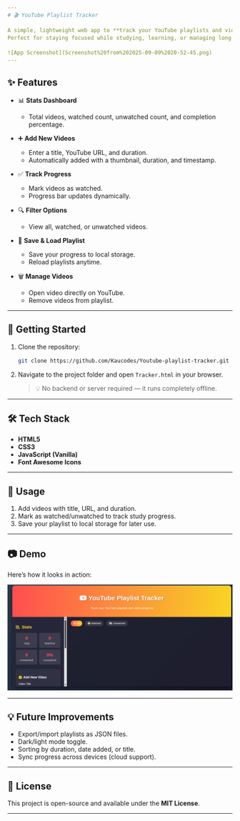 ```yaml
---
# 🎬 YouTube Playlist Tracker

A simple, lightweight web app to **track your YouTube playlists and video progress**.
Perfect for staying focused while studying, learning, or managing long playlists.

![App Screenshot](Screenshot%20from%202025-09-09%2020-52-45.png)
---
```


## ✨ Features

- 📊 **Stats Dashboard**

  - Total videos, watched count, unwatched count, and completion percentage.

- ➕ **Add New Videos**

  - Enter a title, YouTube URL, and duration.
  - Automatically added with a thumbnail, duration, and timestamp.

- ✅ **Track Progress**

  - Mark videos as watched.
  - Progress bar updates dynamically.

- 🔍 **Filter Options**

  - View all, watched, or unwatched videos.

- 💾 **Save & Load Playlist**

  - Save your progress to local storage.
  - Reload playlists anytime.

- 🗑 **Manage Videos**

  - Open video directly on YouTube.
  - Remove videos from playlist.

---

## 🚀 Getting Started

1. Clone the repository:

   ```bash
   git clone https://github.com/Kaucodes/Youtube-playlist-tracker.git
   ```

2. Navigate to the project folder and open `Tracker.html` in your browser.

   > 💡 No backend or server required — it runs completely offline.

---

## 🛠 Tech Stack

- **HTML5**
- **CSS3**
- **JavaScript (Vanilla)**
- **Font Awesome Icons**

---

## 📌 Usage

1. Add videos with title, URL, and duration.
2. Mark as watched/unwatched to track study progress.
3. Save your playlist to local storage for later use.

---

## 📷 Demo

Here’s how it looks in action:

![Tracker Screenshot](images/tracker-look.png)

---

## 💡 Future Improvements

- Export/import playlists as JSON files.
- Dark/light mode toggle.
- Sorting by duration, date added, or title.
- Sync progress across devices (cloud support).

---

## 📜 License

This project is open-source and available under the **MIT License**.

---
